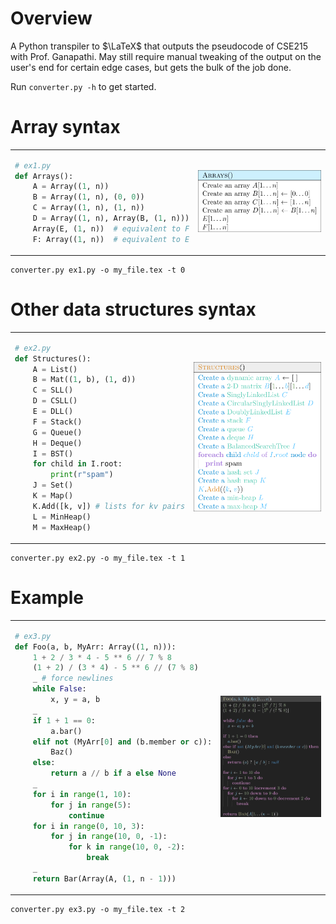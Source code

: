 # Overview

A Python transpiler to $\LaTeX$ that outputs the pseudocode of CSE215 with Prof. Ganapathi. May still require manual tweaking of the output on the user's end for certain edge cases, but gets the bulk of the job done.

Run `converter.py -h` to get started.

# Array syntax
<table>
<tr>
<td>

```py
# ex1.py
def Arrays():
    A = Array((1, n))
    B = Array((1, n), (0, 0))
    C = Array((1, n), (1, n))
    D = Array((1, n), Array(B, (1, n)))
    Array(E, (1, n))  # equivalent to F
    F: Array((1, n))  # equivalent to E
```

 </td>
 <td>

![ex 1](assets/ex1.png)

 </td>
</tr>
</table>

```
converter.py ex1.py -o my_file.tex -t 0
```

# Other data structures syntax

<table>
<tr>
<td>

```py
# ex2.py
def Structures():
    A = List()
    B = Mat((1, b), (1, d))
    C = SLL()
    D = CSLL()
    E = DLL()
    F = Stack()
    G = Queue()
    H = Deque()
    I = BST()
    for child in I.root:
        print(r"spam")
    J = Set()
    K = Map()
    K.Add([k, v]) # lists for kv pairs
    L = MinHeap()
    M = MaxHeap()
```

 </td>
 <td>

![ex 2](assets/ex2.png)

 </td>
</tr>
</table>

```
converter.py ex2.py -o my_file.tex -t 1
```

# Example

<table>
<tr>
<td>

```py
# ex3.py
def Foo(a, b, MyArr: Array((1, n))):
    1 + 2 / 3 * 4 - 5 ** 6 // 7 % 8
    (1 + 2) / (3 * 4) - 5 ** 6 // (7 % 8)
    _ # force newlines
    while False:
        x, y = a, b
    _
    if 1 + 1 == 0:
        a.bar()
    elif not (MyArr[0] and (b.member or c)):
        Baz()
    else:
        return a // b if a else None
    _
    for i in range(1, 10):
        for j in range(5):
            continue
    for i in range(0, 10, 3):
        for j in range(10, 0, -1):
            for k in range(10, 0, -2):
                break
    _
    return Bar(Array(A, (1, n - 1)))
```

 </td>
 <td>

![ex 3](assets/ex3.png)

 </td>
</tr>
</table>

```
converter.py ex3.py -o my_file.tex -t 2
```
